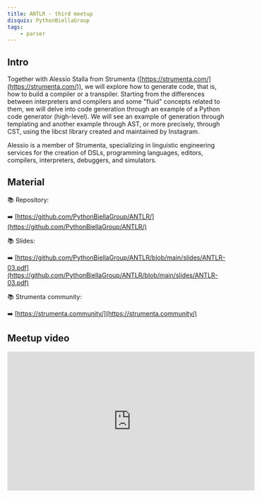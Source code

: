 ```yaml
---
title: ANTLR - third meetup
disquis: PythonBiellaGroup
tags:
    - parser
---
```


## Intro

Together with Alessio Stalla from Strumenta ([https://strumenta.com/](https://strumenta.com/)), we will explore how to generate code, that is, how to build a compiler or a transpiler. Starting from the differences between interpreters and compilers and some "fluid" concepts related to them, we will delve into code generation through an example of a Python code generator (high-level). We will see an example of generation through templating and another example through AST, or more precisely, through CST, using the libcst library created and maintained by Instagram.

Alessio is a member of Strumenta, specializing in linguistic engineering services for the creation of DSLs, programming languages, editors, compilers, interpreters, debuggers, and simulators.

## Material

📚 Repository:

➡️ [https://github.com/PythonBiellaGroup/ANTLR/](https://github.com/PythonBiellaGroup/ANTLR/)

📚 Slides:

➡️ [https://github.com/PythonBiellaGroup/ANTLR/blob/main/slides/ANTLR-03.pdf](https://github.com/PythonBiellaGroup/ANTLR/blob/main/slides/ANTLR-03.pdf)

📚 Strumenta community:

➡️ [https://strumenta.community/](https://strumenta.community/)

## Meetup video

<iframe width="560" height="315" src="https://www.youtube.com/embed/ceMv9pGs4UA" title="YouTube video player" frameborder="0" allow="accelerometer; autoplay; clipboard-write; encrypted-media; gyroscope; picture-in-picture; web-share" allowfullscreen></iframe>